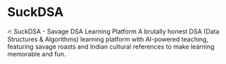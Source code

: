 # SuckDSA
🔥 SuckDSA - Savage DSA Learning Platform A brutally honest DSA (Data Structures &amp; Algorithms) learning platform with AI-powered teaching, featuring savage roasts and Indian cultural references to make learning memorable and fun.
